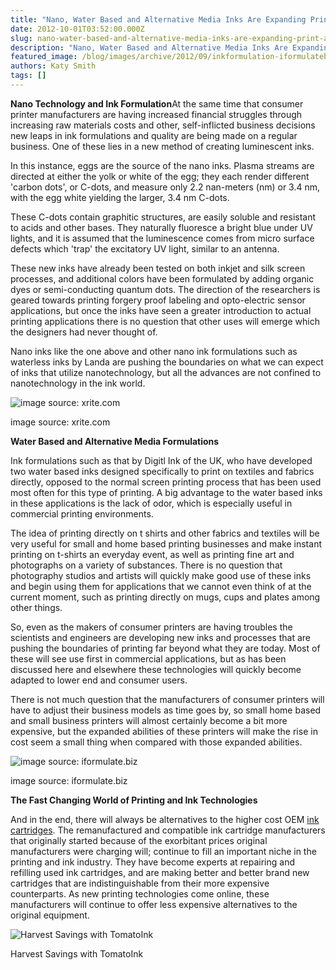 ```yaml
---
title: "Nano, Water Based and Alternative Media Inks Are Expanding Print Abilities"
date: 2012-10-01T03:52:00.000Z
slug: nano-water-based-and-alternative-media-inks-are-expanding-print-abilities
description: "Nano, Water Based and Alternative Media Inks Are Expanding Print Abilities"
featured_image: /blog/images/archive/2012/09/inkformulation-iformulatebiz.jpg
authors: Katy Smith
tags: []
---
```


  
**Nano Technology and Ink Formulation**At the same time that consumer printer manufacturers are having increased financial struggles through increasing raw materials costs and other, self-inflicted business decisions new leaps in ink formulations and quality are being made on a regular business. One of these lies in a new method of creating luminescent inks. 

In this instance, eggs are the source of the nano inks. Plasma streams are directed at either the yolk or white of the egg; they each render different 'carbon dots', or C-dots, and measure only 2.2 nan-meters (nm) or 3.4 nm, with the egg white yielding the larger, 3.4 nm C-dots.

These C-dots contain graphitic structures, are easily soluble and resistant to acids and other bases. They naturally fluoresce a bright blue under UV lights, and it is assumed that the luminescence comes from micro surface defects which 'trap' the excitatory UV light, similar to an antenna.

These new inks have already been tested on both inkjet and silk screen processes, and additional colors have been formulated by adding organic dyes or semi-conducting quantum dots. The direction of the researchers is geared towards printing forgery proof labeling and opto-electric sensor applications, but once the inks have seen a greater introduction to actual printing applications there is no question that other uses will emerge which the designers had never thought of.

Nano inks like the one above and other nano ink formulations such as waterless inks by Landa are pushing the boundaries on what we can expect of inks that utilize nanotechnology, but all the advances are not confined to nanotechnology in the ink world.

![image source: xrite.com](/blog/images/archive/2012/09/inkformulation-xrite-632x279.jpg)

image source: xrite.com

**Water Based and Alternative Media Formulations**

Ink formulations such as that by Digitl Ink of the UK, who have developed two water based inks designed specifically to print on textiles and fabrics directly, opposed to the normal screen printing process that has been used most often for this type of printing. A big advantage to the water based inks in these applications is the lack of odor, which is especially useful in commercial printing environments.

The idea of printing directly on t shirts and other fabrics and textiles will be very useful for small and home based printing businesses and make instant printing on t-shirts an everyday event, as well as printing fine art and photographs on a variety of substances. There is no question that photography studios and artists will quickly make good use of these inks and begin using them for applications that we cannot even think of at the current moment, such as printing directly on mugs, cups and plates among other things.

So, even as the makers of consumer printers are having troubles the scientists and engineers are developing new inks and processes that are pushing the boundaries of printing far beyond what they are today. Most of these will see use first in commercial applications, but as has been discussed here and elsewhere these technologies will quickly become adapted to lower end and consumer users.

There is not much question that the manufacturers of consumer printers will have to adjust their business models as time goes by, so small home based and small business printers will almost certainly become a bit more expensive, but the expanded abilities of these printers will make the rise in cost seem a small thing when compared with those expanded abilities.

![image source: iformulate.biz](/blog/images/archive/2012/09/inkformulation-iformulatebiz.jpg)

image source: iformulate.biz

  
**The Fast Changing World of Printing and Ink Technologies**

And in the end, there will always be alternatives to the higher cost OEM [ink cartridges](https://www.tomatoink.com/). The remanufactured and compatible ink cartridge manufacturers that originally started because of the exorbitant prices original manufacturers were charging will; continue to fill an important niche in the printing and ink industry. They have become experts at repairing and refilling used ink cartridges, and are making better and better brand new cartridges that are indistinguishable from their more expensive counterparts. As new printing technologies come online, these manufacturers will continue to offer less expensive alternatives to the original equipment.

![Harvest Savings with TomatoInk](/blog/images/archive/2013/06/generic_01-632x234.png)

Harvest Savings with TomatoInk